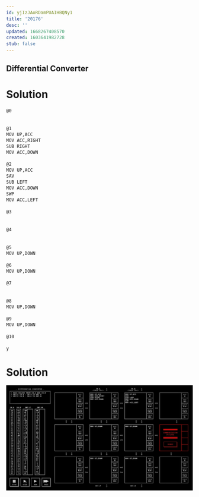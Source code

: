 ```yaml
---
id: yjIzJAoRDamPUAIHBQNy1
title: '20176'
desc: ''
updated: 1668267408570
created: 1603641982728
stub: false
---
```

## Differential Converter

# Solution

```
@0


@1
MOV UP,ACC
MOV ACC,RIGHT
SUB RIGHT
MOV ACC,DOWN

@2
MOV UP,ACC
SAV
SUB LEFT
MOV ACC,DOWN
SWP
MOV ACC,LEFT

@3


@4


@5
MOV UP,DOWN

@6
MOV UP,DOWN

@7


@8
MOV UP,DOWN

@9
MOV UP,DOWN

@10

y

```

# Solution

![](/assets/images/2020-10-25-21-46-37.png)

